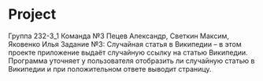 # Project
Группа 232-3_1
Команда №3 Пецев Александр, Светкин Максим, Яковенко Илья
Задание №3:
Случайная статья в Википедии – в этом проекте приложение выдаёт случайную ссылку на статью Википедии.
Программа уточняет у пользователя отобразить ли случайную статью в Википедии и при положительном ответе выводит страницу.
